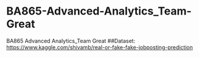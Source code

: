 # BA865-Advanced-Analytics_Team-Great
BA865 Advanced Analytics_Team Great
##Dataset: https://www.kaggle.com/shivamb/real-or-fake-fake-jobposting-prediction

